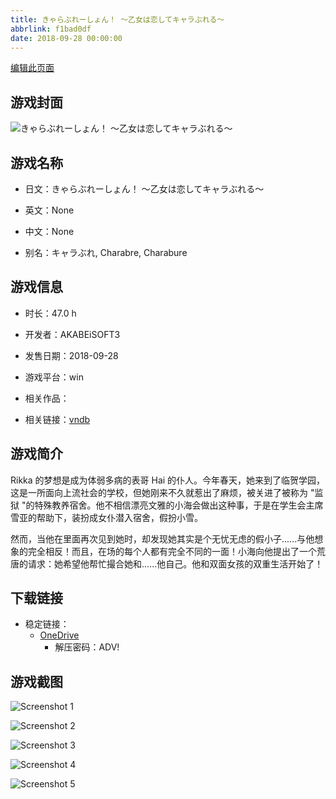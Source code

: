 ```yaml
---
title: きゃらぶれーしょん！ ～乙女は恋してキャラぶれる～
abbrlink: f1bad0df
date: 2018-09-28 00:00:00
---
```

[编辑此页面](https://github.com/ACG-3/ADV3-source/blob/main/source/_posts/games/%E3%81%8D%E3%82%83%E3%82%89%E3%81%B6%E3%82%8C%E3%83%BC%E3%81%97%E3%82%87%E3%82%93%EF%BC%81%20%EF%BD%9E%E4%B9%99%E5%A5%B3%E3%81%AF%E6%81%8B%E3%81%97%E3%81%A6%E3%82%AD%E3%83%A3%E3%83%A9%E3%81%B6%E3%82%8C%E3%82%8B%EF%BD%9E.md)

## 游戏封面

![きゃらぶれーしょん！ ～乙女は恋してキャラぶれる～](https://pan.timero.xyz/d/onedrive/img_lib_001/%E3%81%8D%E3%82%83%E3%82%89%E3%81%B6%E3%82%8C%E3%83%BC%E3%81%97%E3%82%87%E3%82%93%EF%BC%81%20%EF%BD%9E%E4%B9%99%E5%A5%B3%E3%81%AF%E6%81%8B%E3%81%97%E3%81%A6%E3%82%AD%E3%83%A3%E3%83%A9%E3%81%B6%E3%82%8C%E3%82%8B%EF%BD%9E_cover.avif)


## 游戏名称

- 日文：きゃらぶれーしょん！ ～乙女は恋してキャラぶれる～
- 英文：None
- 中文：None

- 别名：キャラぶれ, Charabre, Charabure


## 游戏信息

- 时长：47.0 h
- 开发者：AKABEiSOFT3
- 发售日期：2018-09-28
- 游戏平台：win
- 相关作品：

- 相关链接：[vndb](https://vndb.org/v23242)


## 游戏简介

Rikka 的梦想是成为体弱多病的表哥 Hai 的仆人。今年春天，她来到了临贺学园，这是一所面向上流社会的学校，但她刚来不久就惹出了麻烦，被关进了被称为 "监狱 "的特殊教养宿舍。他不相信漂亮文雅的小海会做出这种事，于是在学生会主席雪亚的帮助下，装扮成女仆潜入宿舍，假扮小雪。

然而，当他在里面再次见到她时，却发现她其实是个无忧无虑的假小子......与他想象的完全相反！而且，在场的每个人都有完全不同的一面！小海向他提出了一个荒唐的请求：她希望他帮忙撮合她和......他自己。他和双面女孩的双重生活开始了！




## 下载链接

- 稳定链接：
    - [OneDrive](https://pan.timero.xyz/onedrive/adv_lib_001/%E3%81%8D%E3%82%83%E3%82%89%E3%81%B6%E3%82%8C%E3%83%BC%E3%81%97%E3%82%87%E3%82%93%EF%BC%81%20%EF%BD%9E%E4%B9%99%E5%A5%B3%E3%81%AF%E6%81%8B%E3%81%97%E3%81%A6%E3%82%AD%E3%83%A3%E3%83%A9%E3%81%B6%E3%82%8C%E3%82%8B%EF%BD%9E)
        - 解压密码：ADV!



## 游戏截图


![Screenshot 1](https://pan.timero.xyz/d/onedrive/img_lib_001/%E3%81%8D%E3%82%83%E3%82%89%E3%81%B6%E3%82%8C%E3%83%BC%E3%81%97%E3%82%87%E3%82%93%EF%BC%81%20%EF%BD%9E%E4%B9%99%E5%A5%B3%E3%81%AF%E6%81%8B%E3%81%97%E3%81%A6%E3%82%AD%E3%83%A3%E3%83%A9%E3%81%B6%E3%82%8C%E3%82%8B%EF%BD%9E_Screenshot_1.avif)

![Screenshot 2](https://pan.timero.xyz/d/onedrive/img_lib_001/%E3%81%8D%E3%82%83%E3%82%89%E3%81%B6%E3%82%8C%E3%83%BC%E3%81%97%E3%82%87%E3%82%93%EF%BC%81%20%EF%BD%9E%E4%B9%99%E5%A5%B3%E3%81%AF%E6%81%8B%E3%81%97%E3%81%A6%E3%82%AD%E3%83%A3%E3%83%A9%E3%81%B6%E3%82%8C%E3%82%8B%EF%BD%9E_Screenshot_2.avif)

![Screenshot 3](https://pan.timero.xyz/d/onedrive/img_lib_001/%E3%81%8D%E3%82%83%E3%82%89%E3%81%B6%E3%82%8C%E3%83%BC%E3%81%97%E3%82%87%E3%82%93%EF%BC%81%20%EF%BD%9E%E4%B9%99%E5%A5%B3%E3%81%AF%E6%81%8B%E3%81%97%E3%81%A6%E3%82%AD%E3%83%A3%E3%83%A9%E3%81%B6%E3%82%8C%E3%82%8B%EF%BD%9E_Screenshot_3.avif)

![Screenshot 4](https://pan.timero.xyz/d/onedrive/img_lib_001/%E3%81%8D%E3%82%83%E3%82%89%E3%81%B6%E3%82%8C%E3%83%BC%E3%81%97%E3%82%87%E3%82%93%EF%BC%81%20%EF%BD%9E%E4%B9%99%E5%A5%B3%E3%81%AF%E6%81%8B%E3%81%97%E3%81%A6%E3%82%AD%E3%83%A3%E3%83%A9%E3%81%B6%E3%82%8C%E3%82%8B%EF%BD%9E_Screenshot_4.avif)

![Screenshot 5](https://pan.timero.xyz/d/onedrive/img_lib_001/%E3%81%8D%E3%82%83%E3%82%89%E3%81%B6%E3%82%8C%E3%83%BC%E3%81%97%E3%82%87%E3%82%93%EF%BC%81%20%EF%BD%9E%E4%B9%99%E5%A5%B3%E3%81%AF%E6%81%8B%E3%81%97%E3%81%A6%E3%82%AD%E3%83%A3%E3%83%A9%E3%81%B6%E3%82%8C%E3%82%8B%EF%BD%9E_Screenshot_5.avif)

